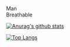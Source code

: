 Man  
Breathable

[![Anurag's github stats](https://github-readme-stats.vercel.app/api?username=LiWenGu&show_icons=true&theme=graywhite)](https://github.com/LiWenGu)

[![Top Langs](https://github-readme-stats.vercel.app/api/top-langs/?username=LiWenGu&hide=javascript,html)](https://github.com/LiWenGu)
